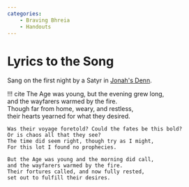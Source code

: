 ```yaml
---
categories:
    - Braving Bhreia
    - Handouts
---
```

# Lyrics to the Song

Sang on the first night by a Satyr in [Jonah's Denn](../../adventures/dauriels-mansion/places/jonahs-denn.md).

!!! cite
    The Age was young, but the evening grew long,  
    and the wayfarers warmed by the fire.  
    Though far from home, weary, and restless,  
    their hearts yearned for what they desired.

    Was their voyage foretold? Could the fates be this bold?  
    Or is chaos all that they see?  
    The time did seem right, though try as I might,  
    For this lot I found no prophecies.

    But the Age was young and the morning did call,  
    and the wayfarers warmed by the fire.  
    Their fortures called, and now fully rested,  
    set out to fulfill their desires.
